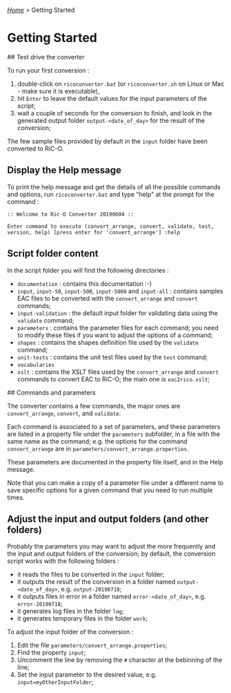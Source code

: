 [_Home_](index.html) > Getting Started

# Getting Started

## Test drive the converter

To run your first conversion :

1. double-click on `ricoconverter.bat` (or `ricoconverter.sh` on Linux or Mac - make sure it is executable),
2. hit `Enter` to leave the default values for the input parameters of the script;
3. wait a couple of seconds for the conversion to finish, and look in the generated output folder `output-<date_of_day>` for the result of the conversion;

The few sample files provided by default in the `input` folder have been converted to RiC-O.


## Display the Help message

To print the help message and get the details of all the possible commands and options, run  `ricoconverter.bat` and type "help" at the prompt for the command :

```
:: Welcome to Ric-O Converter 20190604 ::

Enter command to execute (convert_arrange, convert, validate, test, version, help) [press enter for 'convert_arrange'] :help
```

## Script folder content

In the script folder you will find the following directories :

  - `documentation` : contains this documentation :-)
  - `input`, `input-50`, `input-500`, `input-5000` and `input-all` : contains samples EAC files to be converted with the `convert_arrange` and `convert` commands;
  - `input-validation` : the default input folder for validating data using the `validate` command;
  - `parameters` : contains the parameter files for each command; you need to modify these files if you want to adjust the options of a command;
  - `shapes` : contains the shapes definition file used by the `validate` command;
  - `unit-tests` : contains the unit test files used by the `test` command;
  - `vocabularies`
  - `xslt` : contains the XSLT files used by the `convert_arrange` and `convert` commands to convert EAC to RiC-O; the main one is `eac2rico.xslt`;

## Commands and parameters

The converter contains a few commands, the major ones are `convert_arrange`, `convert`,  and `validate`.

Each command is associated to a set of parameters, and these parameters are listed in a property file under the `parameters` subfolder, in a file with the same name as the command; e.g. the options for the command `convert_arrange` are in `parameters/convert_arrange.properties`.

These parameters are documented in the property file itself, and in the Help message.

Note that you can make a copy of a parameter file under a different name to save specific options for a given command that you need to run multiple times.

## Adjust the input and output folders (and other folders)

Probably the parameters you may want to adjust the more frequently and the input and output folders of the conversion; by default, the conversion script works with the following folders :

  - it reads the files to be converted in the `input` folder;
  - it outputs the result of the conversion in a folder named `output-<date_of_day>`, e.g. `output-20190718`;
  - it outputs files in error in a folder named `error-<date_of_day>`, e.g. `error-20190718`;
  - it generates log files in the folder `log`;
  - it generates temporary files in the folder `work`;

To adjust the input folder of the conversion :

  1. Edit the file `parameters/convert_arrange.properties`;
  2. Find the property `input`;
  3. Uncomment the line by removing the `#` character at the bebinning of the line;
  4. Set the input parameter to the desired value, e.g. `input=myOtherInputFolder`;